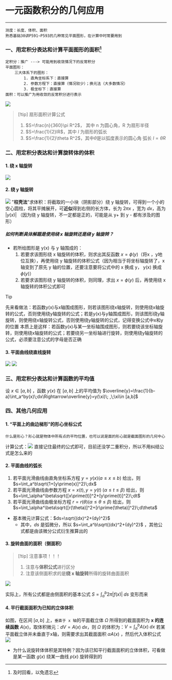 # 一元函数积分的几何应用

---

```
测度：长度、体积、面积
熟悉基础30讲P591~P593的几种常见平面图形，在计算中时常要用到
```

### 一、用定积分表达和计算**平面图形**的面积[^1]

```
定积分：推广 ---> 可能用到收敛情况下的反常积分
平面图形：
	三大体系下的图形：
		1. 直角坐标系下：直接算
		2. 参数方程下：直接算（情况较少）；换元法（大多数情况）
		3. 极坐标下：直接算
面积：可以推广为用收敛的反常积分进行表示
```

![](assets/d4bd3cbf74ca37ba1dcfaf977b5cbb27.jpg)


>[!tip] 扇形面积计算公式
>1. $S=\frac{n}{360}\pi R^2$， 其中 n 为圆心角，R 为扇形半径
>2. $S=\frac{1}{2}lR$，其中 $l$ 为扇形的弧长
>3. $S=\frac{1}{2}\theta R^2$，其中$\theta$是以弧度表示的圆心角
>弧长 $l = \theta R$

### 二、用定积分表达和计算旋转体的体积
#### 1. 绕 **x 轴**旋转

![](assets/cab92bc9c42eec2837b62316bf690573.jpg)
#### 2. 绕 **y 轴**旋转

![](assets/bdade7ed7a134549ce003c4c559a51d9.jpg)
	"**柱壳法**"求体积：将截取的一小块（阴影部分）绕 y 轴旋转，可得到一个小的空心圆柱，将其平摊展开，可**近似**得到右侧的长方体，长为 $2\pi x$ ，宽为 $dx$，高为 $|y(x)|$ （因为绕 y 轴旋转，不一定都是正的，可能是从 y+ 到 y - 都有涉及的图形） 
##### 如何判断具体解题是使用绕 x 轴旋转还是绕 y 轴旋转？

- 若所给图形是 y(x) 与 y 轴围成的：
	1. 若要求该图形绕 x 轴旋转的体积，则求出其反函数 $x = \phi(y)$（将x ，y地位互换），再使用绕  y 轴旋转的体积公式（因为相当于将坐标轴旋转了，x 轴变到了原先 y 轴的位置，还要注意要将公式中的 x 换成 y， y(x) 换成 $\phi(y)$） 
	2. 若要求该图形绕 y 轴旋转的体积，则同理，求出 $x=\phi(y)$ 后，再使用绕 x 轴旋转的体积公式即可

>[!tip]
>先来看做法：若函数y(x)与x轴围成图形，则若该图形绕x轴旋转，则使用绕x轴旋转的公式，否则使用绕y轴旋转的公式；若是y(x)与y轴围成图形，则该图形绕y轴旋转，则使用绕x轴旋转公式，否则使用绕y轴旋转的公式，记得变换公式中x和y的位置
>本质上是这样：若函数y(x)与某一坐标轴围成图形，则若要绕该坐标轴旋转，则使用绕x轴旋转的公式；若要绕另一坐标轴进行旋转，则使用绕y轴旋转的公式，必须要注意公式的字母是否正确


#### 3. 平面曲线绕**直线**旋转

![](assets/7a061d4f52e5f6216c3b309ba8538225.jpg)
![](assets/c49ad1a3185024ac6499c6c232acada7%202.jpg)

### 三、用定积分表达和计算函数的平均值

设 $x\in [a,b]$ ，函数 $y(x)$ 在 $[a,b]$ 上的平均值为 $\overline{y}=\frac{1}{b-a}\int_a^by(x)\;dx\Rightarrow\overline{y}=y(\xi)\; ,\;\xi\in [a,b]$    

### 四、其他几何应用

#### 1. “平面上的曲边梯形”的形心坐标公式

```
什么是形心？形心就是物体中所有点的平均位置，也可以说是面的形心就是截面图形的几何中心
```

计算公式：![](assets/2d179df09a3f0442567a274adcd328c1.jpg)
直接记住最终的公式即可，目前还没学二重积分，所以不用纠结公式是怎么来的

#### 2. 平面曲线的弧长

1. 若平面光滑曲线由直角坐标系方程 $y=y(x)(a\leq x\leq b)$ 给出，则 $s=\int_a^b\sqrt{1+[y\prime(x)]^2}\;dx$ 
2. 若平面光滑曲线由参数方程 $x=x(t),y=y(t)\;(\alpha\leq t\leq\beta)$ 给出，则 $s=\int_\alpha^\beta\sqrt{[x\prime(t)]^2+[y\prime(t)]^2}\;dt$ 
3. 若平面光滑曲线由极坐标方程 $r=r(\theta)(\alpha\leq\theta\leq\beta)$ 给出，则 $s=\int_\alpha^\beta\sqrt{[r(\theta)]^2+[r\prime(\theta)]^2}\;d\theta$ 
- 基本微元计算公式：$ds=\sqrt{(dx)^2+(dy)^2}$ 
	- 其中，$ds$ 是弧微分，所以 $s=\int_a^b\sqrt{(dx)^2+(dy)^2}$ ，其他公式都是由该微分公式衍生推算出的

#### 3. 旋转曲面的面积（**侧面积**）

>[!tip] 注意事项！！！
>1. 注意与**体积公式**进行区分
>2. 注意该侧面积求的是**绕 x 轴旋转**所得的旋转曲面面积

![](assets/82422f0da04f9009017443adbf26dfbc.jpg)

实际上，所有公式都是由侧面积的基本公式 $S=\int_a^b2\pi |f(x)|\;ds$ 变形而来

#### 4. 平行截面面积为已知的立体体积

如图，在区间 $[a,b]$ 上，`垂直于 x 轴`的平面截立体 $\Omega$ 所得到的截面面积为 **x 的连续函数** $A(x)$，取体积微元：$dV=A(x)\;dx$，则 $\Omega$ 的体积为：$V=\int_a^bA(x)\;dx$ 
	若某平面截立体并未垂直于x轴，则需要求出其截面面积 $\alpha A(x)$ ，然后代入体积公式 
![](assets/1b332cbfedaaa7d9a98f9e256e99a9be.jpg)
- 为什么说旋转体体积是其特例？因为该已知平行截面面积的立体体积，可看做是某一函数 $g(x)$ 绕某一曲线 $p(x)$ 旋转得到的

[^1]: 及时回看，以免遗忘